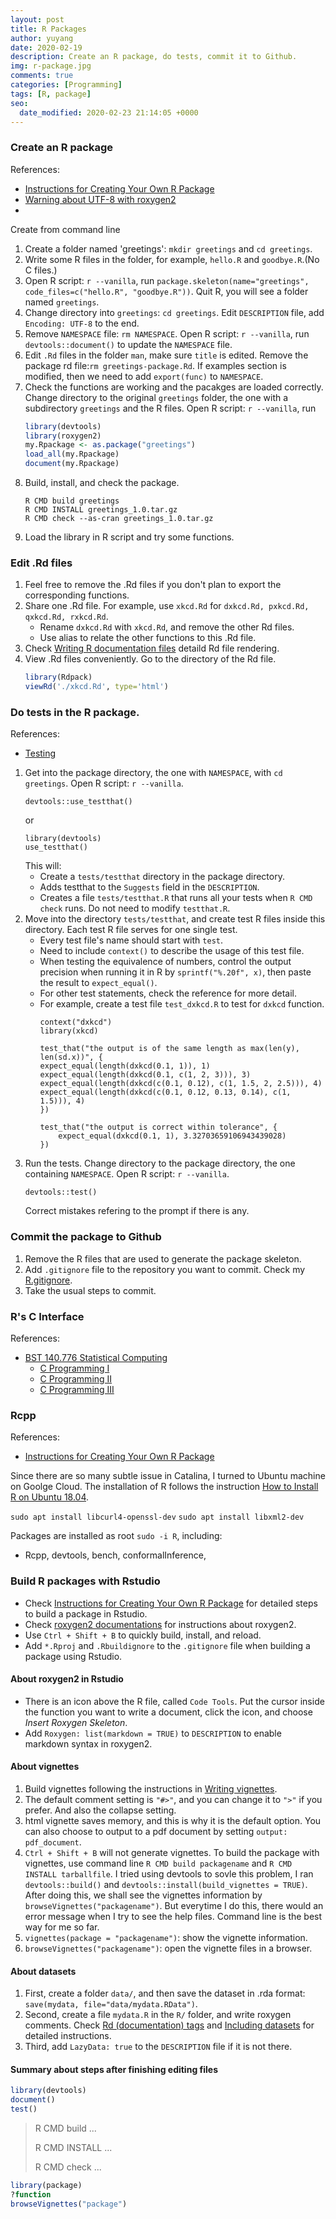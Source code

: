```yaml
---
layout: post
title: R Packages
author: yuyang
date: 2020-02-19
description: Create an R package, do tests, commit it to Github.
img: r-package.jpg
comments: true
categories: [Programming]
tags: [R, package]
seo:
  date_modified: 2020-02-23 21:14:05 +0000
---
```


### Create an R package
References:
- [Instructions for Creating Your Own R Package](http://web.mit.edu/insong/www/pdf/rpackage_instructions.pdf)
- [Warning about UTF-8 with roxygen2](https://stackoverflow.com/questions/51694929/warning-about-utf-8-with-roxygen2)
- [](https://stackoverflow.com/questions/29135971/namespace-not-generated-by-roxygen2-skipped-confusion-with-hadley-book)

Create from command line
1. Create a folder named 'greetings': `mkdir greetings` and `cd greetings`.
2. Write some R files in the folder, for example, `hello.R` and `goodbye.R`.(No C files.)
3. Open R script: `r --vanilla`, run `package.skeleton(name="greetings", code_files=c("hello.R", "goodbye.R"))`. Quit R, you will see a folder named `greetings`.
4. Change directory into `greetings`: `cd greetings`. Edit `DESCRIPTION` file, add `Encoding: UTF-8` to the end.
5. Remove `NAMESPACE` file: `rm NAMESPACE`. Open R script: `r --vanilla`, run `devtools::document()` to update the `NAMESPACE` file.
6. Edit `.Rd` files in the folder `man`, make sure `title` is edited. Remove the package rd file:`rm greetings-package.Rd`.
    If examples section is modified, then we need to add `export(func)` to `NAMESPACE`.
7. Check the functions are working and the pacakges are loaded correctly. Change directory to the original `greetings` folder, the one with a subdirectory `greetings` and the R files. Open R script: `r --vanilla`, run 
    ``` r
    library(devtools)
    library(roxygen2)
    my.Rpackage <- as.package("greetings")
    load_all(my.Rpackage)
    document(my.Rpackage)
    ```
8. Build, install, and check the package.
    ```
    R CMD build greetings
    R CMD INSTALL greetings_1.0.tar.gz
    R CMD check --as-cran greetings_1.0.tar.gz
    ```
9. Load the library in R script and try some functions.


### Edit .Rd files
1. Feel free to remove the .Rd files if you don't plan to export the corresponding functions.
2. Share one .Rd file. For example, use `xkcd.Rd` for `dxkcd.Rd, pxkcd.Rd, qxkcd.Rd, rxkcd.Rd`. 
    - Rename `dxkcd.Rd` with `xkcd.Rd`, and remove the other Rd files.
    - Use alias to relate the other functions to this .Rd file.
3. Check [Writing R documentation files](https://colinfay.me/writing-r-extensions/writing-r-documentation-files.html) detaild Rd file rendering.
4. View .Rd files conveniently. Go to the directory of the Rd file.
    ``` r
    library(Rdpack)
    viewRd('./xkcd.Rd', type='html')
    ```
    
### Do tests in the R package.
References:
- [Testing](http://r-pkgs.had.co.nz/tests.html) 

1. Get into the package directory, the one with `NAMESPACE`, with `cd greetings`. Open R script: `r --vanilla`.
    ```
    devtools::use_testthat()
    ```
    or 
    ```
    library(devtools)
    use_testthat()
    ```
    This will:
    - Create a `tests/testthat` directory in the package directory.
    - Adds testthat to the `Suggests` field in the `DESCRIPTION`.
    - Creates a file `tests/testthat.R` that runs all your tests when `R CMD check` runs. Do not need to modify `testthat.R`.
2. Move into the directory `tests/testthat`, and create test R files inside this directory. Each test R file serves for one single test. 
    - Every test file's name should start with `test`. 
    - Need to include `context()` to describe the usage of this test file.
    - When testing the equivalence of numbers, control the output precision when running it in R by `sprintf("%.20f", x)`, then paste the result to `expect_equal()`.
    - For other test statements, check the reference for more detail.
    - For example, create a test file `test_dxkcd.R` to test for `dxkcd` function.
        ```
        context("dxkcd")
        library(xkcd)

        test_that("the output is of the same length as max(len(y), len(sd.x))", {
        expect_equal(length(dxkcd(0.1, 1)), 1)
        expect_equal(length(dxkcd(0.1, c(1, 2, 3))), 3)
        expect_equal(length(dxkcd(c(0.1, 0.12), c(1, 1.5, 2, 2.5))), 4)
        expect_equal(length(dxkcd(c(0.1, 0.12, 0.13, 0.14), c(1, 1.5))), 4)
        })

        test_that("the output is correct within tolerance", {
            expect_equal(dxkcd(0.1, 1), 3.32703659106943439028)
        })
        ```
3. Run the tests. Change directory to the package directory, the one containing `NAMESPACE`. Open R script: `r --vanilla`.
    ```
    devtools::test()
    ```
    Correct mistakes refering to the prompt if there is any.


### Commit the package to Github
1. Remove the R files that are used to generate the package skeleton.
2. Add `.gitignore` file to the repository you want to commit. Check my [R.gitignore]( https://raw.githubusercontent.com/yuyang-yy/materials/master/config/R/R.gitignore).
3. Take the usual steps to commit.


### R's C Interface
References:
- [BST 140.776 Statistical Computing](http://www.biostat.jhsph.edu/~bcaffo/statcomp/)
    - [C Programming I](https://www.biostat.wisc.edu/~kbroman/teaching/statprog/cprog1_ho.pdf)
    - [C Programming II](https://www.biostat.wisc.edu/~kbroman/teaching/statprog/cprog2_ho.pdf)
    - [C Programming III](https://www.biostat.wisc.edu/~kbroman/teaching/statprog/cprog3_ho.pdf)


### Rcpp
References:
- [Instructions for Creating Your Own R Package](http://web.mit.edu/insong/www/pdf/rpackage_instructions.pdf)

Since there are so many subtle issue in Catalina, I turned to Ubuntu machine on Goolge Cloud. The installation of R follows the instruction [How to Install R on Ubuntu 18.04](https://linuxize.com/post/how-to-install-r-on-ubuntu-18-04/).

`sudo apt install libcurl4-openssl-dev`
`sudo apt install libxml2-dev`

Packages are installed as root `sudo -i R`, including:
- Rcpp, devtools, bench, conformalInference, 

### Build R packages with Rstudio

- Check [Instructions for Creating Your Own R Package](http://web.mit.edu/insong/www/pdf/rpackage_instructions.pdf) for detailed steps to build a package in Rstudio.
- Check [roxygen2 documentations](https://cran.r-project.org/web/packages/roxygen2/index.html) for instructions about roxygen2.
- Use `Ctrl + Shift + B` to quickly build, install, and reload.
- Add `*.Rproj` and `.Rbuildignore` to the `.gitignore` file when building a package using Rstudio.

#### About roxygen2 in Rstudio
- There is an icon above the R file, called `Code Tools`. Put the cursor inside the function you want to write a document, click the icon, and choose *Insert Roxygen Skeleton*.
- Add `Roxygen: list(markdown = TRUE)` to `DESCRIPTION` to enable markdown syntax in roxygen2.

#### About vignettes
1. Build vignettes following the instructions in [Writing vignettes](https://kbroman.org/pkg_primer/pages/vignettes.html).
2. The default comment setting is `"#>"`, and you can change it to `">"` if you prefer. And also the collapse setting.
3. html vignette saves memory, and this is why it is the default option. You can also choose to output to a pdf document by setting `output: pdf_document`.
4. `Ctrl + Shift + B` will not generate vignettes. To build the package with vignettes, use command line `R CMD build packagename` and `R CMD INSTALL tarballfile`. I tried using devtools to sovle this problem, I ran `devtools::build()` and `devtools::install(build_vignettes = TRUE)`. After doing this, we shall see the vignettes information by `browseVignettes("packagename")`. But everytime I do this, there would an error message when I try to see the help files. Command line is the best way for me so far.
5. `vignettes(package = "packagename")`: show the vignette information.
6. `browseVignettes("packagename")`: open the vignette files in a browser.

#### About datasets
1. First, create a folder `data/`, and then save the dataset in .rda format: `save(mydata, file="data/mydata.RData")`.
2. Second, create a file `mydata.R` in the `R/` folder, and write roxygen comments. Check [Rd (documentation) tags](https://cran.r-project.org/web/packages/roxygen2/vignettes/rd.html) and [Including datasets](https://kbroman.org/pkg_primer/pages/data.html) for detailed instructions.
3. Third, add `LazyData: true` to the `DESCRIPTION` file if it is not there.

#### Summary about steps after finishing editing files
``` r
library(devtools)
document()
test()
```

> R CMD build ...
>
> R CMD INSTALL ...
>
> R CMD check ...

``` r
library(package)
?function
browseVignettes("package")
```

